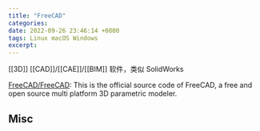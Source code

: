 ```yaml
---
title: "FreeCAD"
categories: 
date: 2022-09-26 23:46:14 +0800
tags: Linux macOS Windows
excerpt: 
---
```


[[3D]] [[CAD]]/[[CAE]]/[[BIM]] 软件，类似 SolidWorks

[FreeCAD/FreeCAD](https://github.com/FreeCAD/FreeCAD): This is the official source code of FreeCAD, a free and open source multi platform 3D parametric modeler.



## Misc



